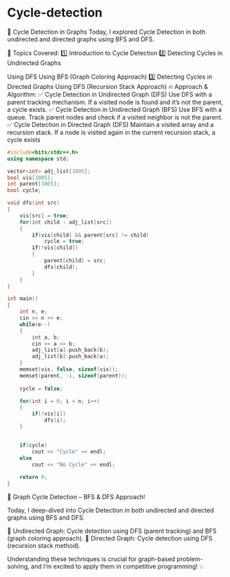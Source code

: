 # Cycle-detection
🚀 Cycle Detection in Graphs
Today, I explored Cycle Detection in both undirected and directed graphs using BFS and DFS.

📌 Topics Covered:
1️⃣ Introduction to Cycle Detection
2️⃣ Detecting Cycles in Undirected Graphs

Using DFS
Using BFS (Graph Coloring Approach)
3️⃣ Detecting Cycles in Directed Graphs
Using DFS (Recursion Stack Approach)
🔥 Approach & Algorithm:
✅ Cycle Detection in Undirected Graph (DFS)
Use DFS with a parent tracking mechanism.
If a visited node is found and it’s not the parent, a cycle exists.
✅ Cycle Detection in Undirected Graph (BFS)
Use BFS with a queue.
Track parent nodes and check if a visited neighbor is not the parent.
✅ Cycle Detection in Directed Graph (DFS)
Maintain a visited array and a recursion stack.
If a node is visited again in the current recursion stack, a cycle exists

```cpp
#include<bits/stdc++.h>
using namespace std;

vector<int> adj_list[1005];
bool vis[1005];
int parent[1005];
bool cycle;

void dfs(int src)
{
    vis[src] = true;
    for(int child : adj_list[src])
    {
        if(vis[child] && parent[src] != child)
            cycle = true;
        if(!vis[child])
        {
            parent[child] = src;
            dfs(child);
        }
    }
}

int main()
{
    int n, e;
    cin >> n >> e;
    while(e--)
    {
        int a, b;
        cin >> a >> b;
        adj_list[a].push_back(b);
        adj_list[b].push_back(a);
    }
    memset(vis, false, sizeof(vis));
    memset(parent, -1, sizeof(parent));
    
    cycle = false;

    for(int i = 0; i < n; i++)
    {
        if(!vis[i])
            dfs(i);
    }


    if(cycle)
        cout << "Cycle" << endl;
    else
        cout << "No Cycle" << endl;    
 
    return 0;
}
```

🚀 Graph Cycle Detection – BFS & DFS Approach!

Today, I deep-dived into Cycle Detection in both undirected and directed graphs using BFS and DFS.

🔹 Undirected Graph: Cycle detection using DFS (parent tracking) and BFS (graph coloring approach).
🔹 Directed Graph: Cycle detection using DFS (recursion stack method).

Understanding these techniques is crucial for graph-based problem-solving, and I’m excited to apply them in competitive programming! 💡